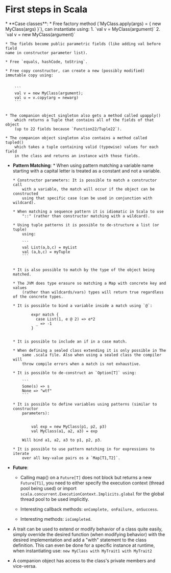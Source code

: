 <h1>First steps in Scala</h1>
* **Case classes**:
    * Free factory method (`MyClass.apply(args) = { new MyClass(args) }`), can instantiate using:
   		1. `val v = MyClass(argument)`
      	2. `val v = new MyClass(argument)`

    * The fields become public parametric fields (like adding val before field
    name in constructor parameter list).

    * Free `equals, hashCode, toString`.

    * Free copy constructor, can create a new (possibly modified) immutable copy using:

    
	    ```
	    val v = new MyClass(argument);
	    val u = v.copy(arg = newarg)
	    ```
          

    * The companion object singleton also gets a method called upapply()
        which returns a Tuple that contains all of the fields of that object
        (up to 22 fields because `Function22/Tuple22`).

    * The companion object singleton also contains a method called tupled()
        which takes a tuple containing valid (typewise) values for each field
        in the class and returns an instance with those fields.
        

* **Pattern Matching**:
      * When using pattern matching a variable name starting with a capital letter
          is treated as a constant and not a variable.

      * Constructor parameters: It is possible to match a constructor call
          with a variable, the match will occur if the object can be constructed
          using that specific case (can be used in conjunction with wildcard).

      * When matching a sequence pattern it is idiomatic in Scala to use
          "::" (rather than constructor matching with a wildcard).

      * Using tuple patterns it is possible to de-structure a list (or tuple)
          using:
          
          ```
          val List(a,b,c) = myList
          val (a,b,c) = myTuple
          ```
          

      * It is also possible to match by the type of the object being matched.

      * The JVM does type erasure so matching a Map with concrete key and values
          (rather than wildcards/vars) types will return true regardless of the concrete types.

      * It is possible to bind a variable inside a match using `@`:
             
              expr match {
                case List(1, e @ 2) => e*2
                _ => -1
              }
              

      * It is possible to include an if in a case match.

      * When defining a sealed class extending it is only possible in The
          same .scala file. Also when using a sealed class the compiler will
          throw compile errors when a match is not exhaustive.

      * It is possible to de-construct an `Option[T]` using:
          
          ```
          Some(s) => s
          None => "wtf"
          ```

      * It is possible to define variables using patterns (similar to constructor
          parameters):
          
              
              val exp = new MyClass(p1, p2, p3)
              val MyClass(a1, a2, a3) = exp
              
          Will bind a1, a2, a3 to p1, p2, p3.

      * It is possible to use pattern matching in for expressions to iterate
          over all key-value pairs os a `Map[T1,T2]`.

* **Future**:

  * Calling map() on a `Future[T]` does not block but returns a new `Future[T1]`,
      you need to either specify the execution context (thread pool being used) or
      import `scala.concurrent.ExecutionContext.Implicits.global` for the global thread
      pool to be used implicitly.

  * Interesting callback methods: `onComplete, onFailure, onSuccess`.

  * Interesting methods: `isCompleted`.      
          
* A trait can be used to extend or modify behavior of a class quite easily, simply
    override the desired function (when modifying behavior) with the desired implementation
    and add a "with" statement to the class definition. This can even be done for a specific
    instance at runtime, when instantiating use:
        `new MyClass with MyTrait1 with MyTrait2`

* A companion object has access to the class's private members and vice-versa.
